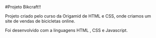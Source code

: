 #Projeto Bikcraft!!

Projeto criado pelo curso da Origamid de HTML e CSS, onde criamos um site de vendas de bicicletas online.

Foi desenvolvido com a linguagens HTML , CSS e Javascript.
